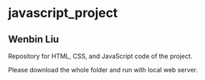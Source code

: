 # javascript_project
## Wenbin Liu
Repository for HTML, CSS, and JavaScript code of the project.

Please download the whole folder and run with local web server.
